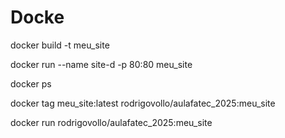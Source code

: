 # Docke
docker build -t meu_site 

docker run --name site-d -p 80:80 meu_site

docker ps

docker tag meu_site:latest rodrigovollo/aulafatec_2025:meu_site

docker run rodrigovollo/aulafatec_2025:meu_site
